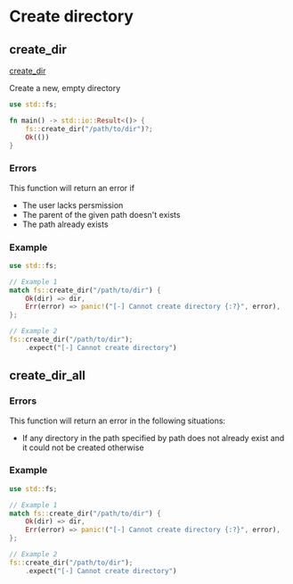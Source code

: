 # Create directory

## create_dir

[create_dir](https://doc.rust-lang.org/stable/std/fs/fn.create_dir.html)

Create a new, empty directory

```rs
use std::fs;

fn main() -> std::io::Result<()> {
    fs::create_dir("/path/to/dir")?;
    Ok(())
}
```

### Errors

This function will return an error if

- The user lacks persmission
- The parent of the given path doesn't exists
- The path already exists


### Example

```rs
use std::fs;

// Example 1
match fs::create_dir("/path/to/dir") {
    Ok(dir) => dir,
    Err(error) => panic!("[-] Cannot create directory {:?}", error),
};

// Example 2
fs::create_dir("/path/to/dir");
    .expect("[-] Cannot create directory")
```

## create_dir_all

### Errors

This function will return an error in the following situations:

- If any directory in the path specified by path does not already exist and it
  could not be created otherwise

### Example

```rs
use std::fs;

// Example 1
match fs::create_dir("/path/to/dir") {
    Ok(dir) => dir,
    Err(error) => panic!("[-] Cannot create directory {:?}", error),
};

// Example 2
fs::create_dir("/path/to/dir");
    .expect("[-] Cannot create directory")
```
